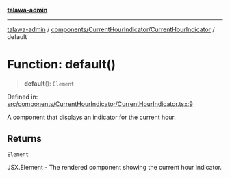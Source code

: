 [**talawa-admin**](../../../../README.md)

***

[talawa-admin](../../../../modules.md) / [components/CurrentHourIndicator/CurrentHourIndicator](../README.md) / default

# Function: default()

> **default**(): `Element`

Defined in: [src/components/CurrentHourIndicator/CurrentHourIndicator.tsx:9](https://github.com/bint-Eve/talawa-admin/blob/e05e1a03180dbbfc7ba850102958ea6b6cd4b01e/src/components/CurrentHourIndicator/CurrentHourIndicator.tsx#L9)

A component that displays an indicator for the current hour.

## Returns

`Element`

JSX.Element - The rendered component showing the current hour indicator.
